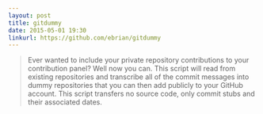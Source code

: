 ```yaml
---
layout: post
title: gitdummy
date: 2015-05-01 19:30
linkurl: https://github.com/ebrian/gitdummy
---
```


> Ever wanted to include your private repository contributions to your contribution panel? Well now you can. This script will read from existing repositories and transcribe all of the commit messages into dummy repositories that you can then add publicly to your GitHub account. This script transfers no source code, only commit stubs and their associated dates.

